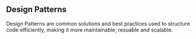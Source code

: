 ## Design Patterns

Design Patterns are common solutions and best practices used to structure code efficiently, making it more maintainable, resuable and scalable.
